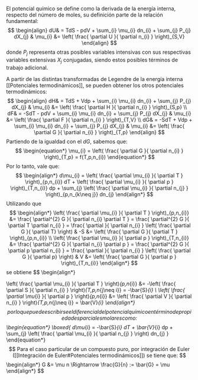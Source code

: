 El potencial químico se define como la derivada de la energía interna, respecto del número de moles, su definición parte de la relación fundamental:
$$
\begin{align}
dU& = TdS - pdV + \sum_{i} \mu_{i} dn_{i} + \sum_{j} P_{j} dX_{j} & 
\mu_{i} &= \left( \frac{ \partial U }{ \partial n_{i} } \right)_{S,V}
\end{align}
$$
donde $P_{j}$ representa otras posibles variables intensivas con sus respectivas variables extensivas $X_{j}$ conjugadas, siendo estos posibles términos de trabajo adicional. 

A partir de las distintas transformadas de Legendre de la energía interna [[Potenciales termodinámicos]], se pueden obtener los otros potenciales termodinámicos:
$$
\begin{align}
dH& = TdS + Vdp + \sum_{i} \mu_{i} dn_{i} + \sum_{j} P_{j} dX_{j} & 
\mu_{i} &= \left( \frac{ \partial H }{ \partial n_{i} } \right)_{S,p}  \\
dF& = -SdT - pdV + \sum_{i} \mu_{i} dn_{i} + \sum_{j} P_{j} dX_{j} & 
\mu_{i} &= \left( \frac{ \partial F }{ \partial n_{i} } \right)_{T,V}   \\
dG& = -SdT + Vdp + \sum_{i} \mu_{i} dn_{i} + \sum_{j} P_{j} dX_{j} & 
\mu_{i} &= \left( \frac{ \partial G }{ \partial n_{i} } \right)_{T,p}
\end{align}
$$
Partiendo de la igualdad con el $dG$, sabemos que:
$$
\begin{equation*}
\mu_{i} = \left( \frac{ \partial G }{ \partial n_{i} }  \right)_{T,p} = f(T,p,n_{i})
\end{equation*}
$$
Por lo tanto, vale que:
$$
\begin{align*}
	d\mu_{i} = \left( \frac{ \partial \mu_{i} }{ \partial T }  \right)_{p,n_{i}} dT + \left( \frac{ \partial \mu_{i} }{ \partial p }  \right)_{T,n_{i}} dp + 
	\sum_{j} \left( \frac{ \partial \mu_{i} }{ \partial n_{j} }  \right)_{p,n_{k\neq j}} dn_{j}
\end{align*}
$$
Utilizando que
$$
\begin{align*}
\left( \frac{ \partial \mu_{i} }{ \partial T }  \right)_{p,n_{i}} &= 
\frac{ \partial^{2} G }{ \partial n_{i} \partial T } = 
\frac{ \partial^{2} G }{ \partial T \partial n_{i} } = 
\frac{ \partial  }{ \partial n_{i} } \left( \frac{ \partial G }{ \partial T} \right) & 
-S &= \left( \frac{ \partial G }{ \partial T } \right)_{p,n_{i}} 
\\
\left( \frac{ \partial \mu_{i} }{ \partial p }  \right)_{T,n_{i}} &= 
\frac{ \partial^{2} G }{ \partial n_{i} \partial p } = 
\frac{ \partial^{2} G }{ \partial p \partial n_{i} } = 
\frac{ \partial  }{ \partial n_{i} } \left( \frac{ \partial G }{ \partial p} \right) &
V &= \left( \frac{ \partial G }{ \partial p }  \right)_{T,n_{i}}
\end{align*}
$$
se obtiene
$$
\begin{align*}

\left( \frac{ \partial \mu_{i} }{ \partial T }  \right)_{p,n_{i}} &= 
-\left( \frac{ \partial S }{ \partial n_{i} }  \right)_{T,p,n_{j\neq i}} = 
-\bar{S}_{i}
\\
\left( \frac{ \partial \mu_{i} }{ \partial p }  \right)_{p,n_{i}} &= 
\left( \frac{ \partial V }{ \partial n_{i} }  \right)_{T,p,n_{j\neq i}} = 
\bar{V}_{i}
\end{align*}
$$
por lo que puede escribirse el diferencial del potencial químico en término de propiedades parciales molares como:
$$
\begin{equation*}
\boxed{
d\mu_{i} = -\bar{S}_{i} dT + \bar{V}_{i} dp + \sum_{j} \left( \frac{ \partial \mu_{i} }{ \partial n_{j} }  \right) dn_{j}
}
\end{equation*}
$$
Para el caso particular de un compuesto puro, por integración de Euler ([[Integración de Euler#Potenciales termodinámicos]]) se tiene que:
$$
\begin{align*}
G &= \mu n \Rightarrow
\frac{G}{n} := \bar{G} = \mu 
\end{align*}
$$
